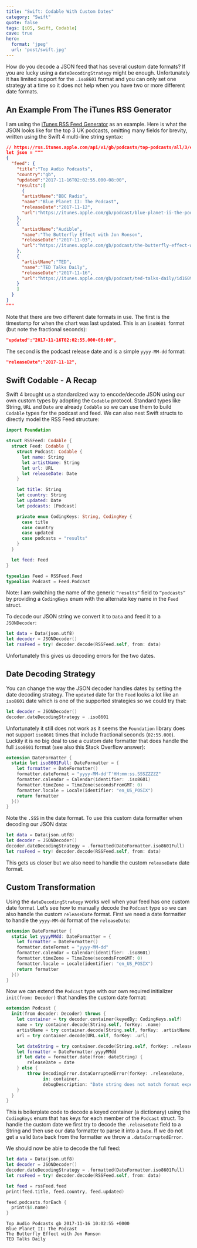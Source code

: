 ```yaml
---
title: "Swift: Codable With Custom Dates"
category: "Swift"
quote: false
tags: [iOS, Swift, Codable]
cave: true
hero:
  format: 'jpeg'
  url: 'post/swift.jpg'
---
```

How do you decode a JSON feed that has several custom date formats? If you are lucky using a `dateDecodingStrategy` might be enough. Unfortunately it has limited support for the `.iso8601` format and you can only set one strategy at a time so it does not help when you have two or more different date formats.

## An Example From The iTunes RSS Generator

I am using the [iTunes RSS Feed Generator](https://rss.itunes.apple.com/en-us) as an example. Here is what the JSON looks like for the top 3 UK podcasts, omitting many fields for brevity, written using the Swift 4 multi-line string syntax:

```json
// https://rss.itunes.apple.com/api/v1/gb/podcasts/top-podcasts/all/3/explicit.json
let json = """
{
  "feed": {
    "title":"Top Audio Podcasts",
    "country":"gb",
    "updated":"2017-11-16T02:02:55.000-08:00",
    "results":[
      {
      "artistName":"BBC Radio",
      "name":"Blue Planet II: The Podcast",
      "releaseDate":"2017-11-12",
      "url":"https://itunes.apple.com/gb/podcast/blue-planet-ii-the-podcast/id1296222557?mt=2"
    },
    {
      "artistName":"Audible",
      "name":"The Butterfly Effect with Jon Ronson",
      "releaseDate":"2017-11-03",
      "url":"https://itunes.apple.com/gb/podcast/the-butterfly-effect-with-jon-ronson/id1258779354?mt=2"
    },
    {
      "artistName":"TED",
      "name":"TED Talks Daily",
      "releaseDate":"2017-11-16",
      "url":"https://itunes.apple.com/gb/podcast/ted-talks-daily/id160904630?mt=2"
    }
    ]
  }
}
"""
```

Note that there are two different date formats in use. The first is the timestamp for when the chart was last updated. This is an `iso8601 `format (but note the fractional seconds):

```json
"updated":"2017-11-16T02:02:55.000-08:00",
```

The second is the podcast release date and is a simple `yyyy-MM-dd` format:

```json
"releaseDate":"2017-11-12",
```

## Swift Codable - A Recap

Swift 4 brought us a standardized way to encode/decode JSON using our own custom types by adopting the `Codable` protocol. Standard types like String, `URL` and `Date` are already `Codable` so we can use them to build `Codable` types for the podcast and feed. We can also nest Swift structs to directly model the RSS Feed structure:

```swift
import Foundation

struct RSSFeed: Codable {
  struct Feed: Codable {
    struct Podcast: Codable {
      let name: String
      let artistName: String
      let url: URL
      let releaseDate: Date
    }

    let title: String
    let country: String
    let updated: Date
    let podcasts: [Podcast]

    private enum CodingKeys: String, CodingKey {
      case title
      case country
      case updated
      case podcasts = "results"
    }
  }

  let feed: Feed
}

typealias Feed = RSSFeed.Feed
typealias Podcast = Feed.Podcast
```

Note: I am switching the name of the generic `“results”` field to `“podcasts”` by providing a `CodingKeys` enum with the alternate key name in the `Feed` struct.

To decode our JSON string we convert it to `Data` and feed it to a `JSONDecoder`:

```swift
let data = Data(json.utf8)
let decoder = JSONDecoder()
let rssFeed = try! decoder.decode(RSSFeed.self, from: data)
```

Unfortunately this gives us decoding errors for the two dates.

## Date Decoding Strategy

You can change the way the JSON decoder handles dates by setting the date decoding strategy. The `updated` date for the `Feed` looks a lot like an `iso8601` date which is one of the supported strategies so we could try that:

```swift
let decoder = JSONDecoder()
decoder.dateDecodingStrategy = .iso8601
```

Unfortunately it still does not work as it seems the `Foundation` library does not support `iso8601` times that include fractional seconds (`02:55.000`). Luckily it is no big deal to use a custom date formatter that does handle the full `iso8601` format (see also this Stack Overflow answer):

```swift
extension DateFormatter {
  static let iso8601Full: DateFormatter = {
    let formatter = DateFormatter()
    formatter.dateFormat = "yyyy-MM-dd'T'HH:mm:ss.SSSZZZZZ"
    formatter.calendar = Calendar(identifier: .iso8601)
    formatter.timeZone = TimeZone(secondsFromGMT: 0)
    formatter.locale = Locale(identifier: "en_US_POSIX")
    return formatter
  }()
}
```

Note the `.SSS` in the date format. To use this custom data formatter when decoding our JSON data:

```swift
let data = Data(json.utf8)
let decoder = JSONDecoder()
decoder.dateDecodingStrategy = .formatted(DateFormatter.iso8601Full)
let rssFeed = try! decoder.decode(RSSFeed.self, from: data)
```

This gets us closer but we also need to handle the custom `releaseDate` date format.

## Custom Transformation

Using the `dateDecodingStrategy` works well when your feed has one custom date format. Let’s see how to manually decode the `Podcast` type so we can also handle the custom `releaseDate` format. First we need a date formatter to handle the `yyyy-MM-dd` format of the `releaseDate`:

```swift
extension DateFormatter {
  static let yyyyMMdd: DateFormatter = {
    let formatter = DateFormatter()
    formatter.dateFormat = "yyyy-MM-dd"
    formatter.calendar = Calendar(identifier: .iso8601)
    formatter.timeZone = TimeZone(secondsFromGMT: 0)
    formatter.locale = Locale(identifier: "en_US_POSIX")
    return formatter
  }()
}
```

Now we can extend the `Podcast` type with our own required initializer `init(from: Decoder)` that handles the custom date format:

```swift
extension Podcast {
  init(from decoder: Decoder) throws {
    let container = try decoder.container(keyedBy: CodingKeys.self)
    name = try container.decode(String.self, forKey: .name)
    artistName = try container.decode(String.self, forKey: .artistName)
    url = try container.decode(URL.self, forKey: .url)

    let dateString = try container.decode(String.self, forKey: .releaseDate)
    let formatter = DateFormatter.yyyyMMdd
    if let date = formatter.date(from: dateString) {
        releaseDate = date
    } else {
        throw DecodingError.dataCorruptedError(forKey: .releaseDate,
              in: container,
              debugDescription: "Date string does not match format expected by formatter.")
    }
  }
}
```

This is boilerplate code to decode a keyed container (a dictionary) using the `CodingKeys` enum that has keys for each member of the `Podcast` struct. To handle the custom date we first try to decode the `.releaseDate` field to a String and then use our data formatter to parse it into a `Date`. If we do not get a valid `Date` back from the formatter we throw a `.dataCorruptedError`.

We should now be able to decode the full feed:

```swift
let data = Data(json.utf8)
let decoder = JSONDecoder()
decoder.dateDecodingStrategy = .formatted(DateFormatter.iso8601Full)
let rssFeed = try! decoder.decode(RSSFeed.self, from: data)

let feed = rssFeed.feed
print(feed.title, feed.country, feed.updated)

feed.podcasts.forEach {
  print($0.name)
}
```

```console
Top Audio Podcasts gb 2017-11-16 10:02:55 +0000
Blue Planet II: The Podcast
The Butterfly Effect with Jon Ronson
TED Talks Daily
```
